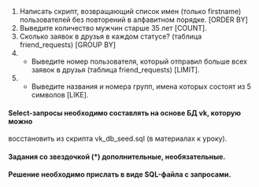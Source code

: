 1. Написать скрипт, возвращающий список имен (только firstname) пользователей без повторений в алфавитном порядке. [ORDER BY]
2. Выведите количество мужчин старше 35 лет [COUNT].
3. Сколько заявок в друзья в каждом статусе? (таблица friend_requests) [GROUP BY]
4. * Выведите номер пользователя, который отправил больше всех заявок в друзья (таблица friend_requests) [LIMIT].
5. * Выведите названия и номера групп, имена которых состоят из 5 символов [LIKE].


#### Select-запросы необходимо составлять на основе БД vk, которую можно

восстановить из скрипта vk_db_seed.sql (в материалах к уроку).

#### Задания со звездочкой (*) дополнительные, необязательные.

#### Решение необходимо прислать в виде SQL-файла с запросами.
